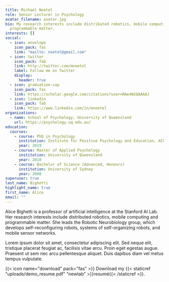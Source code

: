 ```yaml
---
title: Michael Noetel
role: Senior Lecturer in Psychology
avatar_filename: avatar.jpg
bio: My research interests include distributed robotics, mobile computing and
  programmable matter.
interests: []
social:
  - icon: envelope
    icon_pack: fas
    link: "mailto: noetel@gmail.com"
  - icon: twitter
    icon_pack: fab
    link: http://twitter.com/mnoetel
    label: Follow me on Twitter
    display:
      header: true
  - icon: graduation-cap
    icon_pack: fas
    link: https://scholar.google.com/citations?user=RAe4W2QAAAAJ
  - icon: linkedin
    icon_pack: fab
    link: https://www.linkedin.com/in/mnoetel
organizations:
  - name: School of Psychology, University of Queensland
    url: https://psychology.uq.edu.au/
education:
  courses:
    - course: PhD in Psychology
      institution: Institute for Positive Psychology and Education, ACU
      year: 2019
    - course: Master of Applied Psychology
      institution: University of Queensland
      year: 2010
    - course: Bachelor of Science (Advanced, Honours)
      institution: University of Sydney
      year: 2008
superuser: true
last_name: Bighetti
highlight_name: true
first_name: Alice
email: ""
---
```


Alice Bighetti is a professor of artificial intelligence at the Stanford AI Lab. Her research interests include distributed robotics, mobile computing and programmable matter. She leads the Robotic Neurobiology group, which develops self-reconfiguring robots, systems of self-organizing robots, and mobile sensor networks.

Lorem ipsum dolor sit amet, consectetur adipiscing elit. Sed neque elit, tristique placerat feugiat ac, facilisis vitae arcu. Proin eget egestas augue. Praesent ut sem nec arcu pellentesque aliquet. Duis dapibus diam vel metus tempus vulputate.

{{< icon name="download" pack="fas" >}} Download my {{< staticref "uploads/demo_resume.pdf" "newtab" >}}resumé{{< /staticref >}}.
